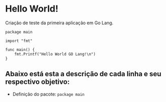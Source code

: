 # Hello World!

Criação de teste da primeira aplicação em Go Lang.

```
package main

import "fmt"

func main() {
	fmt.Printf("Hello World GO Lang!\n")
}

```

## Abaixo está esta a descrição de cada linha e seu respectivo objetivo:

* Definição do pacote: ```package main```